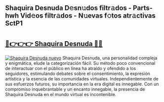 ## Shaquira Desnuda D𝚎sn𝚞dos filtr𝚊dos - Parts-hwh Vid𝚎os filtr𝚊dos - N𝚞evas f𝚘tos atr𝚊ctivas SctP1

# <h2><a href="http://mbblkz4.tromn.icu/?c=Shaquira+Desnuda">🔗👉👉👉 Shaquira Desnuda 🔗🔗</a></h2>

[![Shaquira Desnuda nuevo](https://i.imgur.com/pEAQMta.gif)](http://mbblkz4.tromn.icu/?c=Shaquira+Desnuda)
Shaquira Desnuda, una personalidad compleja y enigmática, elude la categorización fácil. Su método poco convencional de interactuar con el público en línea ha atraído y ofendido a los seguidores, estimulando debates sobre el consentimiento, la expresión artística y la esencia de las comunidades virtuales. Independientemente de sus esfuerzos futuros, su importancia en la era digital es innegable. Con un compromiso inquebrantable y un encanto innegable, la presencia de Shaquira Desnuda en el mundo virtual es incontenible.
